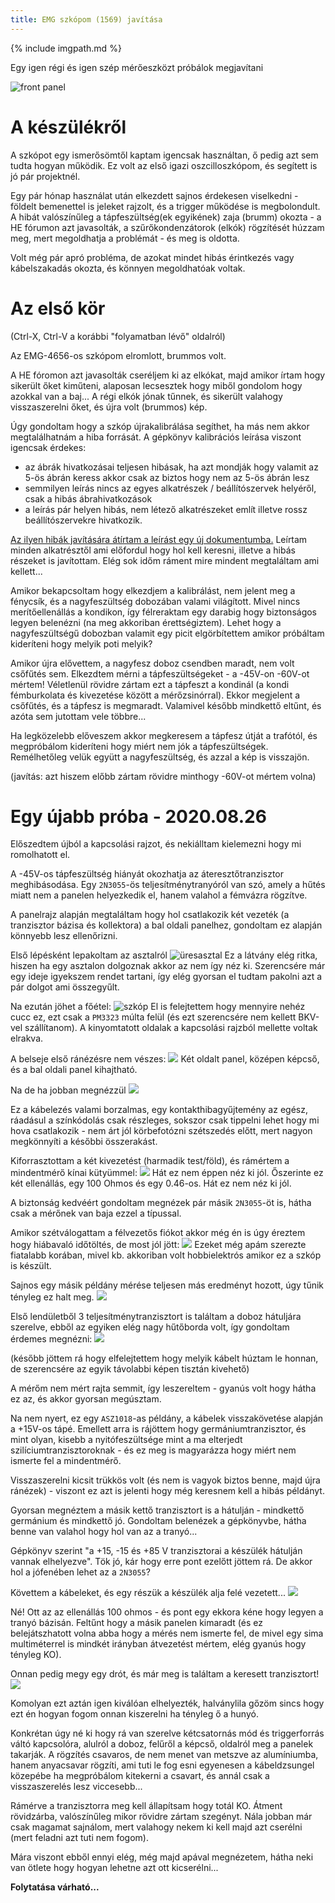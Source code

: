 ```yaml
---
title: EMG szkópom (1569) javítása
---
```


{% include imgpath.md %}

Egy igen régi és igen szép mérőeszközt próbálok megjavítani

![front panel]({{imgpath}}/front.jpg)

# A készülékről

A szkópot egy ismerősömtől kaptam igencsak használtan, ő pedig azt sem tudta hogyan működik. Ez volt az első igazi oszcilloszkópom, és segített is jó pár projektnél.

Egy pár hónap használat után elkezdett sajnos érdekesen viselkedni - földelt bemenettel is jeleket rajzolt, és a trigger működése is megbolondult. A hibát valószínűleg a tápfeszültség(ek egyikének) zaja (brumm) okozta - a HE fórumon azt javasolták, a szűrőkondenzátorok (elkók) rögzítését húzzam meg, mert megoldhatja a problémát - és meg is oldotta.

Volt még pár apró probléma, de azokat mindet hibás érintkezés vagy kábelszakadás okozta, és könnyen megoldhatóak voltak.

# Az első kör
(Ctrl-X, Ctrl-V a korábbi "folyamatban lévő" oldalról)

Az EMG-4656-os szkópom elromlott, brummos volt.

A HE fóromon azt javasolták cseréljem ki az elkókat, majd amikor írtam hogy sikerült őket kiműteni, alaposan lecsesztek hogy miből gondolom hogy azokkal van a baj... A régi elkók jónak tűnnek, és sikerült valahogy visszaszerelni őket, és újra volt (brummos) kép.

Úgy gondoltam hogy a szkóp újrakalibrálása segíthet, ha más nem akkor megtalálhatnám a hiba forrását. A gépkönyv kalibrációs leírása viszont igencsak érdekes:
- az ábrák hivatkozásai teljesen hibásak, ha azt mondják hogy valamit az 5-ös ábrán keress akkor csak az biztos hogy nem az 5-ös ábrán lesz
- semmilyen leírás nincs az egyes alkatrészek / beállítószervek helyéről, csak a hibás ábrahivatkozások
- a leírás pár helyen hibás, nem létező alkatrészeket említ illetve rossz beállítószervekre hivatkozik.

[Az ilyen hibák javítására átírtam a leírást egy új dokumentumba.](https://docs.google.com/document/d/1qmQ0HcECZFvDG5XUfFSKzFTRhJNQkfdh3wTJpYy6CwA/edit?usp=sharing) Leírtam minden alkatrésztől ami előfordul hogy hol kell keresni, illetve a hibás részeket is javítottam. Elég sok időm ráment mire mindent megtaláltam ami kellett...

Amikor bekapcsoltam hogy elkezdjem a kalibrálást, nem jelent meg a fénycsík, és a nagyfeszültség dobozában valami világított. Mivel nincs merítőellenállás a kondikon, így félreraktam egy darabig hogy biztonságos legyen belenézni (na meg akkoriban érettségiztem). Lehet hogy a nagyfeszültségű dobozban valamit egy picit elgörbítettem amikor próbáltam kideríteni hogy melyik poti melyik?

Amikor újra elővettem, a nagyfesz doboz csendben maradt, nem volt csőfűtés sem. Elkezdtem mérni a tápfeszültségeket - a -45V-on -60V-ot mértem! Véletlenül rövidre zártam ezt a tápfeszt a kondinál (a kondi fémburkolata és kivezetése között a mérőzsinórral). Ekkor megjelent a csőfűtés, és a tápfesz is megmaradt. Valamivel később mindkettő eltűnt, és azóta sem jutottam vele többre...

Ha legközelebb előveszem akkor megkeresem a tápfesz útját a trafótól, és megpróbálom kideríteni hogy miért nem jók a tápfeszültségek. Remélhetőleg velük együtt a nagyfeszültség, és azzal a kép is visszajön.

(javítás: azt hiszem előbb zártam rövidre minthogy -60V-ot mértem volna)

# Egy újabb próba - 2020.08.26

Előszedtem újból a kapcsolási rajzot, és nekiálltam kielemezni hogy mi romolhatott el. 

A -45V-os tápfeszültség hiányát okozhatja az áteresztőtranzisztor meghibásodása. Egy `2N3055`-ös teljesítménytranyóról van szó, amely a hűtés miatt nem a panelen helyezkedik el, hanem valahol a fémvázra rögzítve.

A panelrajz alapján megtaláltam hogy hol csatlakozik két vezeték (a tranzisztor bázisa és kollektora) a bal oldali panelhez, gondoltam ez alapján könnyebb lesz ellenőrizni.

Első lépésként lepakoltam az asztalról
![üresasztal]({{imgpath}}/uresasztal.jpg)
Ez a látvány elég ritka, hiszen ha egy asztalon dolgoznak akkor az nem így néz ki. Szerencsére már egy ideje igyekszem rendet tartani, így elég gyorsan el tudtam pakolni azt a pár dolgot ami összegyűlt. 

Na ezután jöhet a főétel:
![szkóp]({{imgpath}}/szkopazasztalon.jpg)
El is felejtettem hogy mennyire nehéz cucc ez, ezt csak a `PM3323` múlta felül (és ezt szerencsére nem kellett BKV-vel szállítanom). A kinyomtatott oldalak a kapcsolási rajzból mellette voltak elrakva.

A belseje első ránézésre nem vészes:
![]({{imgpath}}/doboznelkul.jpg)
Két oldalt panel, középen képcső, és a bal oldali panel kihajtható.

Na de ha jobban megnézzül
![]({{imgpath}}/belseje.jpg)

Ez a kábelezés valami borzalmas, egy kontakthibagyűjtemény az egész, ráadásul a színkódolás csak részleges, sokszor csak tippelni lehet hogy mi hova csatlakozik - nem árt jól körbefotózni szétszedés előtt, mert nagyon megkönnyíti a későbbi összerakást.

Kiforrasztottam a két kivezetést (harmadik test/föld), és rámértem a mindentmérő kínai kütyümmel:
![]({{imgpath}}/meres1.jpg)
Hát ez nem éppen néz ki jól. Őszerinte ez két ellenállás, egy 100 Ohmos és egy 0.46-os. Hát ez nem néz ki jól.

A biztonság kedvéért gondoltam megnézek pár másik `2N3055`-öt is, hátha csak a mérőnek van baja ezzel a típussal.

Amikor szétválogattam a félvezetős fiókot akkor még én is úgy éreztem hogy hiábavaló időtöltés, de most jól jött:
![]({{imgpath}}/tranyosdoboz.jpg)
Ezeket még apám szerezte fiatalabb korában, mivel kb. akkoriban volt hobbielektrós amikor ez a szkóp is készült.

Sajnos egy másik példány mérése teljesen más eredményt hozott, úgy tűnik tényleg ez halt meg.
![]({{imgpath}}/meres2.jpg)

Első lendületből 3 teljesítménytranzisztort is találtam a doboz hátuljára szerelve, ebből az egyiken elég nagy hűtőborda volt, így gondoltam érdemes megnézni:
![]({{imgpath}}/tranyo1.jpg)

(később jöttem rá hogy elfelejtettem hogy melyik kábelt húztam le honnan, de szerencsére az egyik távolabbi képen tisztán kivehető)

A mérőm nem mért rajta semmit, így leszereltem - gyanús volt hogy hátha ez az, és akkor gyorsan megúsztam.

Na nem nyert, ez egy `ASZ1018`-as példány, a kábelek visszakövetése alapján a +15V-os tápé. Emellett arra is rájöttem hogy germániumtranzisztor, és mint olyan, kisebb a nyitófeszültsége mint a ma elterjedt szilíciumtranzisztoroknak - és ez meg is magyarázza hogy miért nem ismerte fel a mindentmérő.

Visszaszerelni kicsit trükkös volt (és nem is vagyok biztos benne, majd újra ránézek) - viszont ez azt is jelenti hogy még keresnem kell a hibás példányt.

Gyorsan megnéztem a másik kettő tranzisztort is a hátulján - mindkettő germánium és mindkettő jó. Gondoltam belenézek a gépkönyvbe, hátha benne van valahol hogy hol van az a tranyó...

Gépkönyv szerint "a +15, -15 és +85 V tranzisztorai a készülék hátulján vannak elhelyezve". Tök jó, kár hogy erre pont ezelőtt jöttem rá. De akkor hol a jófenében lehet az a `2N3055`?

Követtem a kábeleket, és egy részük a készülék alja felé vezetett...
![]({{imgpath}}/alja.jpg)

Né! Ott az az ellenállás 100 ohmos - és pont egy ekkora kéne hogy legyen a tranyó bázisán. Feltűnt hogy a másik panelen kimaradt (és ez belejátszhatott volna abba hogy a mérés nem ismerte fel, de mivel egy sima multiméterrel is mindkét irányban átvezetést mértem, elég gyanús hogy tényleg KO).

Onnan pedig megy egy drót, és már meg is találtam a keresett tranzisztort!
![]({{imgpath}}/ottatranyo.jpg)

Komolyan ezt aztán igen kiválóan elhelyezték, halványlila gőzöm sincs hogy ezt én hogyan fogom onnan kiszerelni ha tényleg ő a hunyó.

Konkrétan úgy né ki hogy rá van szerelve kétcsatornás mód és triggerforrás váltó kapcsolóra, alulról a doboz, felűről a képcső, oldalról meg a panelek takarják. A rögzítés csavaros, de nem menet van metszve az alumíniumba, hanem anyacsavar rögzíti, ami tuti le fog esni egyenesen a kábeldzsungel közepébe ha megpróbálom kitekerni a csavart, és annál csak a visszaszerelés lesz viccesebb...

Rámérve a tranzisztorra meg kell állapítsam hogy totál KO. Átment rövidzárba, valószínűleg mikor rövidre zártam szegényt. Nála jobban már csak magamat sajnálom, mert valahogy nekem ki kell majd azt cserélni (mert feladni azt tuti nem fogom).

Mára viszont ebből ennyi elég, még majd apával megnézetem, hátha neki van ötlete hogy hogyan lehetne azt ott kicserélni...

**Folytatása várható...**